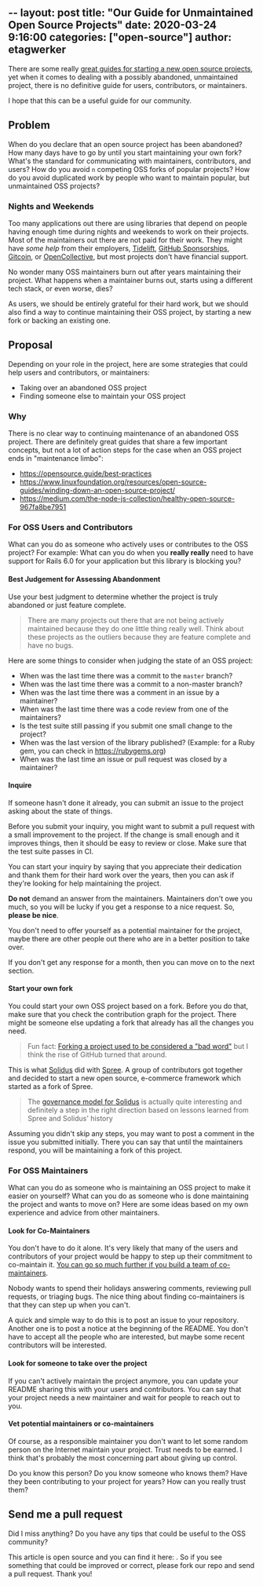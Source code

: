 --
layout: post
title: "Our Guide for Unmaintained Open Source Projects"
date: 2020-03-24 9:16:00
categories: ["open-source"]
author: etagwerker
---

There are some really [great guides for starting a new open source projects](https://opensource.guide/starting-a-project/), 
yet when it comes to dealing with a possibly abandoned, unmaintained project, 
there is no definitive guide for users, contributors, or maintainers.

I hope that this can be a useful guide for our community.

## Problem

When do you declare that an open source project has been abandoned? How many 
days have to go by until you start maintaining your own fork? What's the 
standard for communicating with maintainers, contributors, and users? How do 
you avoid `n` competing OSS forks of popular projects? How do you avoid 
duplicated work by people who want to maintain popular, but unmaintained OSS 
projects?

<!--more-->

### Nights and Weekends 

Too many applications out there are using libraries that depend on people 
having enough time during nights and weekends to work on their projects. Most 
of the maintainers out there are not paid for their work. They might have 
_some help_ from their employers, [Tidelift](https://tidelift.com), 
[GitHub Sponsorships](https://github.com/sponsors), [Gitcoin](https://gitcoin.co), 
or [OpenCollective](https://opencollective.com), but most projects don't have 
financial support.

No wonder many OSS maintainers burn out after years maintaining their project. 
What happens when a maintainer burns out, starts using a different tech stack, 
or even worse, dies?

As users, we should be entirely grateful for their hard work, but we should also
find a way to continue maintaining their OSS project, by starting a new fork 
or backing an existing one.

## Proposal 

Depending on your role in the project, here are some strategies that could help
users and contributors, or maintainers: 

- Taking over an abandoned OSS project
- Finding someone else to maintain your OSS project

### Why

There is no clear way to continuing maintenance of an abandoned OSS project. 
There are definitely great guides that share a few important concepts, but not 
a lot of action steps for the case when an OSS project ends in "maintenance limbo": 

- https://opensource.guide/best-practices
- https://www.linuxfoundation.org/resources/open-source-guides/winding-down-an-open-source-project/
- https://medium.com/the-node-js-collection/healthy-open-source-967fa8be7951

### For OSS Users and Contributors

What can you do as someone who actively uses or contributes to the OSS project? 
For example: What can you do when you **really really** need to have support for 
Rails 6.0 for your application but this library is blocking you?

#### Best Judgement for Assessing Abandonment 

Use your best judgment to determine whether the project is truly abandoned or 
just feature complete. 

> There are many projects out there that are not being actively maintained because 
they do one little thing really well. Think about these projects as the outliers
because they are feature complete and have no bugs.

Here are some things to consider when judging the state of an OSS project:

- When was the last time there was a commit to the `master` branch? 
- When was the last time there was a commit to a non-master branch? 
- When was the last time there was a comment in an issue by a maintainer?
- When was the last time there was a code review from one of the maintainers?
- Is the test suite still passing if you submit one small change to the project?
- When was the last version of the library published? (Example: for a Ruby gem, 
you can check in https://rubygems.org)
- When was the last time an issue or pull request was closed by a maintainer?

#### Inquire

If someone hasn't done it already, you can submit an issue to the project asking 
about the state of things. 

Before you submit your inquiry, you might want to submit a pull request with a 
small improvement to the project. If the change is small enough and it improves 
things, then it should be easy to review or close. Make sure that the test suite 
passes in CI.

You can start your inquiry by saying that you appreciate their dedication and 
thank them for their hard work over the years, then you can ask if they're 
looking for help maintaining the project.

**Do not** demand an answer from the maintainers. Maintainers don't owe you much,
so you will be lucky if you get a response to a nice request. So, 
**please be nice**.

You don't need to offer yourself as a potential maintainer for the project, 
maybe there are other people out there who are in a better position to 
take over.

If you don't get any response for a month, then you can move on to the next 
section.

#### Start your own fork

You could start your own OSS project based on a fork. Before you do that, make 
sure that you check the contribution graph for the project. There might be 
someone else updating a fork that already has all the changes you need.

> Fun fact: [Forking a project used to be considered a "bad word"](https://www.bacula.org/why-forking-is-bad/) 
> but I think the rise of GitHub turned that around. 

This is what [Solidus](https://Solidus.io) did with [Spree](https://spree.com).
A group of contributors got together and decided to start a new open source, 
e-commerce framework which started as a fork of Spree.

> The [governance model for Solidus](https://solidus.io/blog/2019/07/10/governance-published.html) 
> is actually quite interesting and definitely a step in the right direction based 
> on lessons learned from Spree and Solidus' history

Assuming you didn't skip any steps, you may want to post a comment in the issue 
you submitted initially. There you can say that until the maintainers respond, 
you will be maintaining a fork of this project.

### For OSS Maintainers

What can you do as someone who is maintaining an OSS project to make it easier 
on yourself? What can you do as someone who is done maintaining the project 
and wants to move on? Here are some ideas based on my own experience and advice 
from other maintainers.

#### Look for Co-Maintainers

You don't have to do it alone. It's very likely that many of the users and 
contributors of your project would be happy to step up their commitment to 
co-maintain it. [You can go so much further if you build a team of co-maintainers](https://opensource.guide/best-practices/#share-the-workload).

Nobody wants to spend their holidays answering comments, reviewing pull requests, 
or triaging bugs. The nice thing about finding co-maintainers is that they can 
step up when you can't.

A quick and simple way to do this is to post an issue to your repository. 
Another one is to post a notice at the beginning of the README. You don't have 
to accept all the people who are interested, but maybe some recent contributors 
will be interested.

#### Look for someone to take over the project

If you can't actively maintain the project anymore, you can update your README 
sharing this with your users and contributors. You can say that your project 
needs a new maintainer and wait for people to reach out to you.

#### Vet potential maintainers or co-maintainers

Of course, as a responsible maintainer you don't want to let some random person 
on the Internet maintain your project. Trust needs to be earned. I think that's 
probably the most concerning part about giving up control.

Do you know this person? Do you know someone who knows them? Have they been 
contributing to your project for years? How can you really trust them?

## Send me a pull request

Did I miss anything? Do you have any tips that could be useful to the OSS community?

This article is open source and you can find it here: <link to article>. So if 
you see something that could be improved or correct, please fork our repo and 
send a pull request. Thank you! 